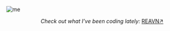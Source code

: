 ![me](https://github.com/user-attachments/assets/c03be268-b082-4045-a1ec-7f17bf31e09a)

<p align="center">
  <i>Check out what I’ve been coding lately:</i>
  <a href="https://polyglotparrot.github.io/jump/" target="_blank" rel="noopener noreferrer">REAVN↗</a>
</p>





















  




